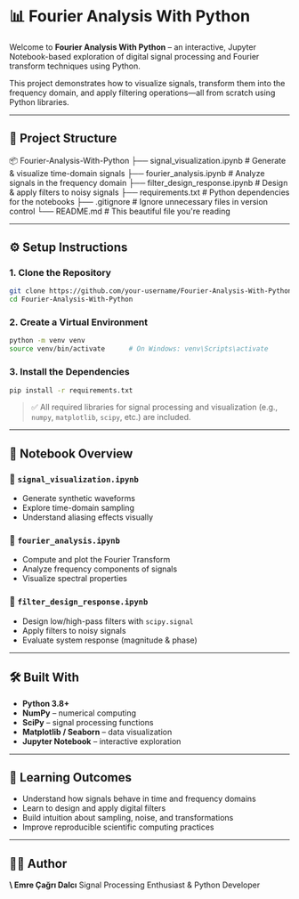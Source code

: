 # 📊 Fourier Analysis With Python

Welcome to **Fourier Analysis With Python** – an interactive, Jupyter Notebook-based exploration of digital signal processing and Fourier transform techniques using Python.

This project demonstrates how to visualize signals, transform them into the frequency domain, and apply filtering operations—all from scratch using Python libraries.

---

## 📁 Project Structure


📦 Fourier-Analysis-With-Python
├── signal\_visualization.ipynb     # Generate & visualize time-domain signals
├── fourier\_analysis.ipynb         # Analyze signals in the frequency domain
├── filter\_design\_response.ipynb   # Design & apply filters to noisy signals
├── requirements.txt               # Python dependencies for the notebooks
├── .gitignore                     # Ignore unnecessary files in version control
└── README.md                      # This beautiful file you're reading


---

## ⚙️ Setup Instructions

### 1. Clone the Repository

```bash
git clone https://github.com/your-username/Fourier-Analysis-With-Python.git
cd Fourier-Analysis-With-Python

```

### 2. Create a Virtual Environment

```bash
python -m venv venv
source venv/bin/activate      # On Windows: venv\Scripts\activate
```

### 3. Install the Dependencies

```bash
pip install -r requirements.txt
```

> ✅ All required libraries for signal processing and visualization (e.g., `numpy`, `matplotlib`, `scipy`, etc.) are included.

---

## 📘 Notebook Overview

### 🧭 `signal_visualization.ipynb`

* Generate synthetic waveforms
* Explore time-domain sampling
* Understand aliasing effects visually

### 📐 `fourier_analysis.ipynb`

* Compute and plot the Fourier Transform
* Analyze frequency components of signals
* Visualize spectral properties

### 🧽 `filter_design_response.ipynb`

* Design low/high-pass filters with `scipy.signal`
* Apply filters to noisy signals
* Evaluate system response (magnitude & phase)

---

## 🛠 Built With

* **Python 3.8+**
* **NumPy** – numerical computing
* **SciPy** – signal processing functions
* **Matplotlib / Seaborn** – data visualization
* **Jupyter Notebook** – interactive exploration

---

## 🎯 Learning Outcomes

* Understand how signals behave in time and frequency domains
* Learn to design and apply digital filters
* Build intuition about sampling, noise, and transformations
* Improve reproducible scientific computing practices

---

## 🙋‍♂️ Author

**\ Emre Çağrı Dalcı**
Signal Processing Enthusiast & Python Developer
